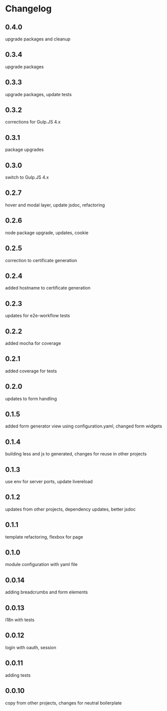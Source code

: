 # Changelog

## 0.4.0
upgrade packages and cleanup

## 0.3.4
upgrade packages

## 0.3.3
upgrade packages, update tests

## 0.3.2
corrections for Gulp.JS 4.x

## 0.3.1
package upgrades

## 0.3.0
switch to Gulp.JS 4.x

## 0.2.7
hover and modal layer, update jsdoc, refactoring

## 0.2.6
node package upgrade, updates, cookie

## 0.2.5
correction to certificate generation

## 0.2.4
added hostname to certificate generation

## 0.2.3
updates for e2e-workflow tests

## 0.2.2
added mocha for coverage

## 0.2.1
added coverage for tests

## 0.2.0
updates to form handling

## 0.1.5
added form generator view using configuration.yaml, changed form widgets

## 0.1.4
building less and js to generated, changes for reuse in other projects

## 0.1.3
use env for server ports, update livereload

## 0.1.2
updates from other projects, dependency updates, better jsdoc

## 0.1.1
template refactoring, flexbox for page

## 0.1.0
module configuration with yaml file

## 0.0.14
adding breadcrumbs and form elements

## 0.0.13
i18n with tests

## 0.0.12
login with oauth, session

## 0.0.11
adding tests

## 0.0.10
copy from other projects, changes for neutral boilerplate
